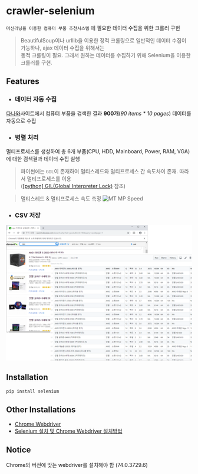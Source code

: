 # crawler-selenium
`머신러닝을 이용한 컴퓨터 부품 추천시스템` 에 필요한 데이터 수집을 위한 크롤러 구현

> BeautifulSoup이나 urllib을 이용한 정적 크롤링으로 일반적인 데이터 수집이 가능하나, ajax 데이터 수집을 위해서는   
동적 크롤링이 필요. 그래서 원하는 데이터를 수집하기 위해 Selenium을 이용한 크롤러를 구현.

## Features
* ### 데이터 자동 수집
[다나와](http://danawa.com/)사이트에서 컴퓨터 부품을 검색한 결과 **900개**(*90 items * 10 pages*) 데이터를 자동으로 수집

* ### 병렬 처리
멀티프로세스를 생성하여 총 6개 부품(CPU, HDD, Mainboard, Power, RAM, VGA)에 대한 검색결과 데이터 수집 실행
> 파이썬에는 ``GIL``이 존재하여 멀티스레드와 멀티프로세스 간 속도차이 존재. 따라서 멀티프로세스를 이용   
([[python] GIL(Global Interpreter Lock)](https://118k.tistory.com/606) 참조)

> 멀티스레드 & 멀티프로세스 속도 측정
<img src="https://user-images.githubusercontent.com/46367323/57009884-53b54a80-6c34-11e9-81c9-25a8baed6aba.png" width="70%" title="멀티스레드 멀티프로세스 속도 측정" alt="MT MP Speed"></img><br/>

* ### CSV 저장
![](example_csv.png)
## Installation
```python
pip install selenium
```
## Other Installations
- [Chrome Webdriver](http://chromedriver.chromium.org)
- [Selenium 설치 및 Chrome Webdriver 설치방법](http://blog.naver.com/PostView.nhn?blogId=kiddwannabe&logNo=221259054433&categoryNo=38&parentCategoryNo=0&viewDate=&currentPage=1&postListTopCurrentPage=1&from=search)
## Notice
Chrome의 버전에 맞는 webdriver를 설치해야 함 (74.0.3729.6)
